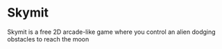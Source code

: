 # Skymit
Skymit is a free 2D arcade-like game where you control an alien dodging obstacles to reach the moon
